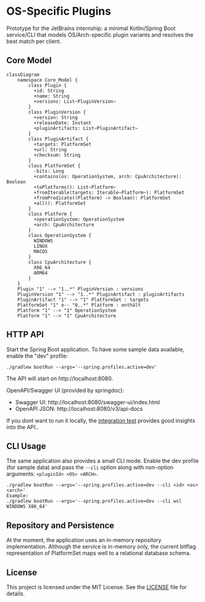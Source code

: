 # OS-Specific Plugins
Prototype for the JetBrains internship: a minimal Kotlin/Spring Boot service/CLI that models OS/Arch-specific plugin variants and resolves the best match per client.

## Core Model
```mermaid
classDiagram
    namespace Core_Model {
        class Plugin {
          +id: String
          +name: String
          +versions: List~PluginVersion~
        }
        class PluginVersion {
          +version: String
          +releaseDate: Instant
          +pluginArtifacts: List~PluginArtifact~
        }
        class PluginArtifact {
          +targets: PlatformSet
          +url: String
          +checksum: String
        }
        class PlatformSet {
          -bits: Long
          +contains(os: OperationSystem, arch: CpuArchitecture): Boolean
          +toPlatforms(): List~Platform~
          +fromIterable(targets: Iterable~Platform~): PlatformSet
          +fromPredicate((Platform) -> Boolean): PlatformSet
          +all(): PlatformSet
        }
        class Platform {
          +operationSystem: OperationSystem
          +arch: CpuArchitecture
        }
        class OperationSystem {
          WINDOWS
          LINUX
          MACOS
        }
        class CpuArchitecture {
          X86_64
          ARM64
        } 
    }
    Plugin "1" --> "1..*" PluginVersion : versions
    PluginVersion "1" --> "1..*" PluginArtifact : pluginArtifacts
    PluginArtifact "1" --> "1" PlatformSet : targets
    PlatformSet "1" o-- "0..*" Platform : enthält
    Platform "1" --> "1" OperationSystem
    Platform "1" --> "1" CpuArchitecture

```

## HTTP API
Start the Spring Boot application. To have some sample data available, enable the "dev" profile:

```
./gradlew bootRun --args='--spring.profiles.active=dev'
```

The API will start on http://localhost:8080.

OpenAPI/Swagger UI (provided by springdoc):
- Swagger UI: http://localhost:8080/swagger-ui/index.html
- OpenAPI JSON: http://localhost:8080/v3/api-docs

If you dont want to run it locally, the [integration test](src/test/kotlin/de/scandurra/osspecificplugins/http/PluginControllerIntegrationTest.kt) provides good insights into the API..

## CLI Usage
The same application also provides a small CLI mode. Enable the dev profile (for sample data) and pass the `--cli` option along with non-option arguments: `<pluginId> <OS> <ARCH>`.

```
./gradlew bootRun --args='--spring.profiles.active=dev --cli <id> <os> <arch>'
Example:
./gradlew bootRun --args='--spring.profiles.active=dev --cli wsl WINDOWS X86_64'
```

## Repository and Persistence
At the moment, the application uses an in-memory repository implementation.
Although the service is in-memory only, the current bitflag representation of PlatformSet maps well to a relational database schema. 

## License
This project is licensed under the MIT License. See the [LICENSE](LICENSE) file for details.
